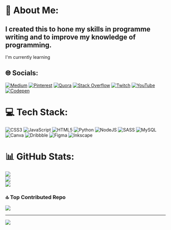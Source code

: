 # 💫 About Me:
## I created this to hone my skills in programme writing and to improve my knowledge of programming.<br>
I'm currently learning

## 🌐 Socials:
[![Medium](https://img.shields.io/badge/Medium-12100E?logo=medium&logoColor=white)](https://medium.com/@amiru.upek.weerathunga) [![Pinterest](https://img.shields.io/badge/Pinterest-%23E60023.svg?logo=Pinterest&logoColor=white)](https://pinterest.com/amiruupekweerathunga) [![Quora](https://img.shields.io/badge/Quora-%23B92B27.svg?logo=Quora&logoColor=white)](https://quora.com/profile/Amiru-Weerathunga) [![Stack Overflow](https://img.shields.io/badge/-Stackoverflow-FE7A16?logo=stack-overflow&logoColor=white)](https://stackoverflow.com/users/19895785) [![Twitch](https://img.shields.io/badge/Twitch-%239146FF.svg?logo=Twitch&logoColor=white)](https://twitch.tv/amirupek-w) [![YouTube](https://img.shields.io/badge/YouTube-%23FF0000.svg?logo=YouTube&logoColor=white)](https://youtube.com/@UCzZALfRhFNE0Y1WH-0-0Yeg) [![Codepen](https://img.shields.io/badge/Codepen-000000?style=for-the-badge&logo=codepen&logoColor=gray)](https://codepen.io/Amiru_Weerathunga) 

# 💻 Tech Stack:
![CSS3](https://img.shields.io/badge/css3-%231572B6.svg?style=for-the-badge&logo=css3&logoColor=white) ![JavaScript](https://img.shields.io/badge/javascript-%23323330.svg?style=for-the-badge&logo=javascript&logoColor=%23F7DF1E) ![HTML5](https://img.shields.io/badge/html5-%23E34F26.svg?style=for-the-badge&logo=html5&logoColor=white) ![Python](https://img.shields.io/badge/python-3670A0?style=for-the-badge&logo=python&logoColor=ffdd54) ![NodeJS](https://img.shields.io/badge/node.js-6DA55F?style=for-the-badge&logo=node.js&logoColor=white) ![SASS](https://img.shields.io/badge/SASS-hotpink.svg?style=for-the-badge&logo=SASS&logoColor=white) ![MySQL](https://img.shields.io/badge/mysql-%2300f.svg?style=for-the-badge&logo=mysql&logoColor=white) ![Canva](https://img.shields.io/badge/Canva-%2300C4CC.svg?style=for-the-badge&logo=Canva&logoColor=white) ![Dribbble](https://img.shields.io/badge/Dribbble-EA4C89?style=for-the-badge&logo=dribbble&logoColor=white) 	![Figma](https://img.shields.io/badge/figma-%23F24E1E.svg?style=for-the-badge&logo=figma&logoColor=white) ![Inkscape](https://img.shields.io/badge/Inkscape-e0e0e0?style=for-the-badge&logo=inkscape&logoColor=080A13)

# 📊 GitHub Stats:
![](https://github-readme-stats.vercel.app/api?username=Amiru2007&theme=dark&hide_border=false&include_all_commits=false&count_private=false)<br/>
![](https://github-readme-streak-stats.herokuapp.com/?user=Amiru2007&theme=dark&hide_border=false)<br/>
![](https://github-readme-stats.vercel.app/api/top-langs/?username=Amiru2007&theme=dark&hide_border=false&include_all_commits=false&count_private=false&layout=compact)

### 🔝 Top Contributed Repo
![](https://github-contributor-stats.vercel.app/api?username=Amiru2007&limit=5&theme=dark&combine_all_yearly_contributions=true)

---
[![](https://visitcount.itsvg.in/api?id=Amiru2007&icon=5&color=1)](https://visitcount.itsvg.in)

<!-- Proudly created with GPRM ( https://gprm.itsvg.in ) -->
